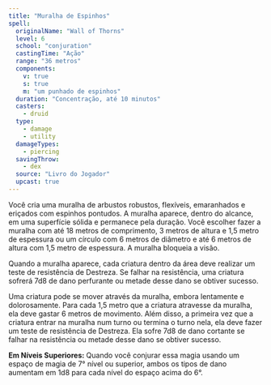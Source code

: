 ```yaml
---
title: "Muralha de Espinhos"
spell:
  originalName: "Wall of Thorns"
  level: 6
  school: "conjuration"
  castingTime: "Ação"
  range: "36 metros"
  components:
    v: true
    s: true
    m: "um punhado de espinhos"
  duration: "Concentração, até 10 minutos"
  casters:
    - druid
  type:
    - damage
    - utility
  damageTypes:
    - piercing
  savingThrow:
    - dex
  source: "Livro do Jogador"
  upcast: true
---
```


Você cria uma muralha de arbustos robustos, flexíveis, emaranhados e eriçados com espinhos pontudos. A muralha aparece, dentro do alcance, em uma superfície sólida e permanece pela duração. Você escolher fazer a muralha com até 18 metros de comprimento, 3 metros de altura e 1,5 metro de espessura ou um círculo com 6 metros de diâmetro e até 6 metros de altura com 1,5 metro de espessura. A muralha bloqueia a visão.

Quando a muralha aparece, cada criatura dentro da área deve realizar um teste de resistência de Destreza. Se falhar na resistência, uma criatura sofrerá 7d8 de dano perfurante ou metade desse dano se obtiver sucesso.

Uma criatura pode se mover através da muralha, embora lentamente e dolorosamente. Para cada 1,5 metro que a criatura atravesse da muralha, ela deve gastar 6 metros de movimento. Além disso, a primeira vez que a criatura entrar na muralha num turno ou termina o turno nela, ela deve fazer um teste de resistência de Destreza. Ela sofre 7d8 de dano cortante se falhar na resistência ou metade desse dano se obtiver sucesso.

**Em Níveis Superiores:** Quando você conjurar essa magia usando um espaço de magia de 7° nível ou superior, ambos os tipos de dano aumentam em 1d8 para cada nível do espaço acima do 6°.
